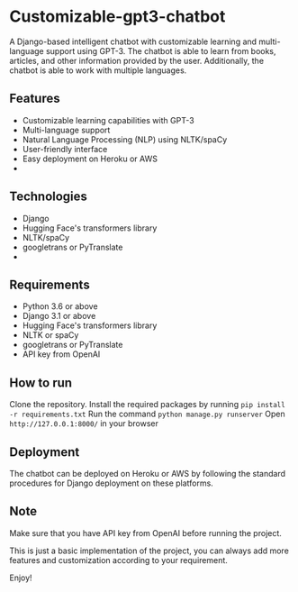 # Customizable-gpt3-chatbot
A Django-based intelligent chatbot with customizable learning and multi-language support using GPT-3. The chatbot is able to learn from books, articles, and other information provided by the user. Additionally, the chatbot is able to work with multiple languages.

## Features
- Customizable learning capabilities with GPT-3
- Multi-language support
- Natural Language Processing (NLP) using NLTK/spaCy
- User-friendly interface
- Easy deployment on Heroku or AWS
- 
## Technologies
- Django
- Hugging Face's transformers library
- NLTK/spaCy
- googletrans or PyTranslate
- 
## Requirements
- Python 3.6 or above
- Django 3.1 or above
- Hugging Face's transformers library
- NLTK or spaCy
- googletrans or PyTranslate
- API key from OpenAI

## How to run
Clone the repository.
Install the required packages by running `pip install -r requirements.txt`
Run the command `python manage.py runserver`
Open `http://127.0.0.1:8000/` in your browser

## Deployment
The chatbot can be deployed on Heroku or AWS by following the standard procedures for Django deployment on these platforms.

## Note
Make sure that you have API key from OpenAI before running the project.

This is just a basic implementation of the project, you can always add more features and customization according to your requirement.

Enjoy!